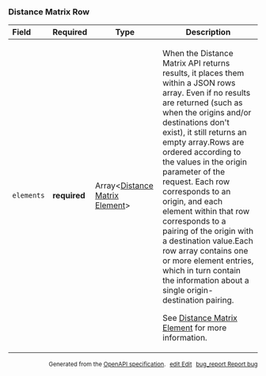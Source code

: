 <!--- This is a generated file, do not edit! -->
<!--- [START maps_http_schema_distancematrixrow] -->
<h3 class="schema-object" id="DistanceMatrixRow">Distance Matrix Row</h3>

| Field      | Required     | Type                                                                                     | Description                                                                                                                                                                                                                                                                                                                                                                                                                                                                                                                                                                                                                                                                                                               |
| :--------- | ------------ | ---------------------------------------------------------------------------------------- | ------------------------------------------------------------------------------------------------------------------------------------------------------------------------------------------------------------------------------------------------------------------------------------------------------------------------------------------------------------------------------------------------------------------------------------------------------------------------------------------------------------------------------------------------------------------------------------------------------------------------------------------------------------------------------------------------------------------------- |
| `elements` | **required** | Array&lt;[Distance Matrix Element](#DistanceMatrixElement "Distance Matrix Element")&gt; | <div class="ref-property-description"><p>When the Distance Matrix API returns results, it places them within a JSON rows array. Even if no results are returned (such as when the origins and/or destinations don't exist), it still returns an empty array.Rows are ordered according to the values in the origin parameter of the request. Each row corresponds to an origin, and each element within that row corresponds to a pairing of the origin with a destination value.Each row array contains one or more element entries, which in turn contain the information about a single origin-destination pairing.</p><p>See <a href="#DistanceMatrixElement">Distance Matrix Element</a> for more information.</div> |

<p style="text-align: right; font-size: smaller;">Generated from the <a class="gc-analytics-event" data-category="GMP" data-label="openapi-github" href="https://github.com/googlemaps/openapi-specification" title="Google Maps Platform OpenAPI Specification" class="external">OpenAPI specification</a>.
<a class="gc-analytics-event" data-category="GMP" data-label="openapi-github" style="margin-left: 5px;" href="https://github.com/googlemaps/openapi-specification/blob/main/specification/schemas/DistanceMatrixRow.yml" title="Edit on GitHub"><span class="material-icons">edit</span> Edit</a>
<a class="gc-analytics-event" data-category="GMP" data-label="openapi-github" style="margin-left: 5px;" href="https://github.com/googlemaps/openapi-specification/issues/new?assignees=&labels=type%3A+bug%2C+triage+me&template=bug_report.md&title=[schemas] Bug - DistanceMatrixRow" title="File bug for schemas on GitHub"><span class="material-icons">bug_report</span> Report bug</a>
</p>

<!--- [END maps_http_schema_distancematrixrow] -->
